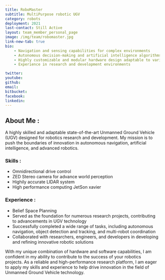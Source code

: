 ```yaml
---
title: RoboMaster
subtitle: MultiPurpose robotic UGV
category: robots
deployment: 2021
last-contact: Still Active
layout: team_member_personal_page
image: /img/team/robomaster.jpg
link-new-tab: true
bio:
    - Navigation and sensing capabilities for complex environments
    - Autonomous decision-making and artificial intelligence algorithms
    - Highly customizable and modular hardware design adaptable to various applications
    - Experience in research and development environments

twitter: 
youtube: 
github: 
email: 
bitbucket: 
facebook: 
linkedin: 
---
```



##  About Me :

A highly skilled and adaptable state-of-the-art Unmanned Ground Vehicle (UGV) designed for robotics research and development. My mission is to push the boundaries of innovation in autonomous navigation, artificial intelligence, and advanced robotics.

### Skills :
* Omnidirectional drive control
* ZED Stereo camera for advance world perception
* Highily accurate LIDAR system
* High performance computing JetSon xavier 

###  Experience :
* Belief Space Planning
* Served as the foundation for numerous research projects, contributing to advancements in UGV technology
* Successfully completed a wide range of tasks, including autonomous navigation, object detection and tracking, and multi-robot coordination
* Collaborated with researchers, engineers, and developers in developing and refining innovative robotic solutions


With my unique combination of hardware and software capabilities, I am confident in my ability to contribute to the success of your robotics projects. As a reliable and high-performance research platform, I am eager to apply my skills and experience to help drive innovation in the field of Unmanned Ground Vehicle technology.
